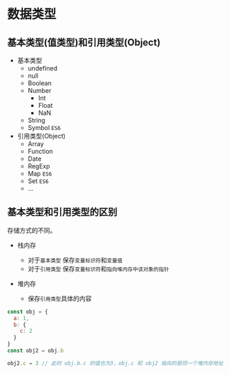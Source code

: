 # 数据类型

## 基本类型(值类型)和引用类型(Object)

- 基本类型
  - undefined
  - null
  - Boolean
  - Number
    - Int
    - Float
    - NaN
  - String
  - Symbol `ES6`
- 引用类型(Object)
  - Array
  - Function
  - Date
  - RegExp
  - Map `ES6`
  - Set `ES6`
  - ...

## 基本类型和引用类型的区别

存储方式的不同。

- 栈内存

  - 对于`基本类型` 保存`变量标识符`和`变量值`
  - 对于`引用类型` 保存`变量标识符`和`指向堆内存中该对象的指针`

- 堆内存
  - 保存`引用类型`具体的内容

```javascript
const obj = {
  a: 1,
  b: {
    c: 2
  }
}
const obj2 = obj.b

obj2.c = 3 // 此时 obj.b.c 的值也为3，obj.c 和 obj2 指向的是同一个堆内存地址
```
